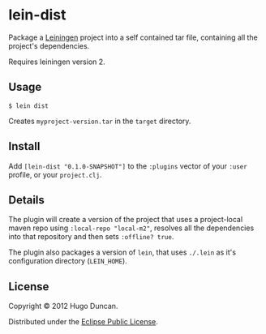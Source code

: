 # lein-dist

Package a [Leiningen](https://github.com/technomancy/leiningen) project into a
self contained tar file, containing all the project's dependencies.

Requires leiningen version 2.

## Usage

    $ lein dist

Creates `myproject-version.tar` in the `target` directory.

## Install

Add `[lein-dist "0.1.0-SNAPSHOT"]` to the `:plugins` vector of your `:user`
profile, or your `project.clj`.

## Details

The plugin will create a version of the project that uses a project-local maven
repo using `:local-repo "local-m2"`, resolves all the dependencies into that
repository and then sets `:offline? true`.

The plugin also packages a version of `lein`, that uses `./.lein` as it's
configuration directory (`LEIN_HOME`).

## License

Copyright © 2012 Hugo Duncan.

Distributed under the
[Eclipse Public License](http://www.eclipse.org/legal/epl-v10.html).
